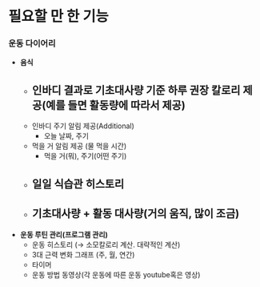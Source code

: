 # 필요할 만 한 기능

### 운동 다이어리

- **음식**
    - 인바디 결과로 기초대사량 기준 하루 권장 칼로리 제공(예를 들면 활동량에 따라서 제공)
        - 
    - 인바디 주기 알림 제공(Additional)
        - 오늘 날짜, 주기
    - 먹을 거 알림 제공 (물 먹을 시간)
        - 먹을 거(뭐), 주기(어떤 주기)
    - 일일 식습관 히스토리
        - 
    - 기초대사량 + 활동 대사량(거의 움직, 많이 조금)
        - 
- **운동 루틴 관리(프로그램 관리)**
    - 운동 히스토리 (→ 소모칼로리 계산. 대략적인 계산)
    - 3대 근력 변화 그래프 (주, 월, 연간)
    - 타이머
    - 운동 방법 동영상(각 운동에 따른 운동 youtube혹은 영상)